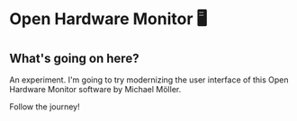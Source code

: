 # Open Hardware Monitor 🖥️

## What's going on here?
An experiment. I'm going to try modernizing the user interface of this Open Hardware Monitor software by Michael Möller.

Follow the journey!
